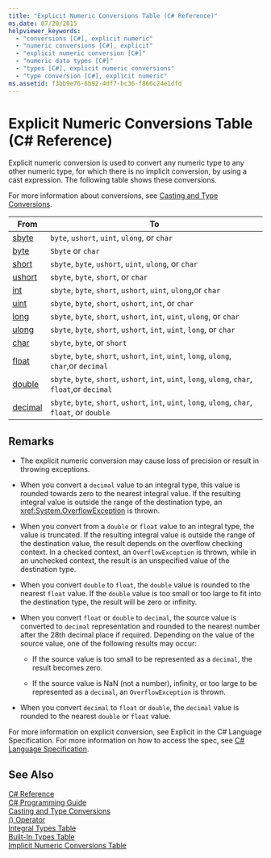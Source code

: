 ```yaml
---
title: "Explicit Numeric Conversions Table (C# Reference)"
ms.date: 07/20/2015
helpviewer_keywords: 
  - "conversions [C#], explicit numeric"
  - "numeric conversions [C#], explicit"
  - "explicit numeric conversion [C#]"
  - "numeric data types [C#]"
  - "types [C#], explicit numeric conversions"
  - "type conversion [C#], explicit numeric"
ms.assetid: f3bb9e76-6b92-4df7-bc36-f866c24e1dfd
---
```

# Explicit Numeric Conversions Table (C# Reference)
Explicit numeric conversion is used to convert any numeric type to any other numeric type, for which there is no implicit conversion, by using a cast expression. The following table shows these conversions.  

 For more information about conversions, see [Casting and Type Conversions](../../../csharp/programming-guide/types/casting-and-type-conversions.md).  


|From|To|  
|----------|--------|  
|[sbyte](../../../csharp/language-reference/keywords/sbyte.md)|`byte`, `ushort`, `uint`, `ulong`, or `char`|  
|[byte](../../../csharp/language-reference/keywords/byte.md)|`Sbyte` or `char`|  
|[short](../../../csharp/language-reference/keywords/short.md)|`sbyte`, `byte`, `ushort`, `uint`, `ulong`, or `char`|  
|[ushort](../../../csharp/language-reference/keywords/ushort.md)|`sbyte`, `byte`, `short`, or `char`|  
|[int](../../../csharp/language-reference/keywords/int.md)|`sbyte`, `byte`, `short`, `ushort`, `uint`, `ulong`,or `char`|  
|[uint](../../../csharp/language-reference/keywords/uint.md)|`sbyte`, `byte`, `short`, `ushort`, `int`, or `char`|  
|[long](../../../csharp/language-reference/keywords/long.md)|`sbyte`, `byte`, `short`, `ushort`, `int`, `uint`, `ulong`, or `char`|  
|[ulong](../../../csharp/language-reference/keywords/ulong.md)|`sbyte`, `byte`, `short`, `ushort`, `int`, `uint`, `long`, or `char`|  
|[char](../../../csharp/language-reference/keywords/char.md)|`sbyte`, `byte`, or `short`|  
|[float](../../../csharp/language-reference/keywords/float.md)|`sbyte`, `byte`, `short`, `ushort`, `int`, `uint`, `long`, `ulong`, `char`,or `decimal`|  
|[double](../../../csharp/language-reference/keywords/double.md)|`sbyte`, `byte`, `short`, `ushort`, `int`, `uint`, `long`, `ulong`, `char`, `float`,or `decimal`|  
|[decimal](../../../csharp/language-reference/keywords/decimal.md)|`sbyte`, `byte`, `short`, `ushort`, `int`, `uint`, `long`, `ulong`, `char`, `float`, or `double`|  

## Remarks  

- The explicit numeric conversion may cause loss of precision or result in throwing exceptions.  

- When you convert a `decimal` value to an integral type, this value is rounded towards zero to the nearest integral value. If the resulting integral value is outside the range of the destination type, an <xref:System.OverflowException> is thrown.  

- When you convert from a `double` or `float` value to an integral type, the value is truncated. If the resulting integral value is outside the range of the destination value, the result depends on the overflow checking context. In a checked context, an `OverflowException` is thrown, while in an unchecked context, the result is an unspecified value of the destination type.  

- When you convert `double` to `float`, the `double` value is rounded to the nearest `float` value. If the `double` value is too small or too large to fit into the destination type, the result will be zero or infinity.  

- When you convert `float` or `double` to `decimal`, the source value is converted to `decimal` representation and rounded to the nearest number after the 28th decimal place if required. Depending on the value of the source value, one of the following results may occur:  

  - If the source value is too small to be represented as a `decimal`, the result becomes zero.  

  - If the source value is NaN (not a number), infinity, or too large to be represented as a `decimal`, an `OverflowException` is thrown.  

- When you convert `decimal` to `float` or `double`, the `decimal` value is rounded to the nearest `double` or `float` value.  

 For more information on explicit conversion, see Explicit in the C# Language Specification. For more information on how to access the spec, see [C# Language Specification](../../../csharp/language-reference/language-specification/index.md).  

## See Also  
 [C# Reference](../../../csharp/language-reference/index.md)  
 [C# Programming Guide](../../../csharp/programming-guide/index.md)  
 [Casting and Type Conversions](../../../csharp/programming-guide/types/casting-and-type-conversions.md)  
 [() Operator](../../../csharp/language-reference/operators/invocation-operator.md)  
 [Integral Types Table](../../../csharp/language-reference/keywords/integral-types-table.md)  
 [Built-In Types Table](../../../csharp/language-reference/keywords/built-in-types-table.md)  
 [Implicit Numeric Conversions Table](../../../csharp/language-reference/keywords/implicit-numeric-conversions-table.md)
